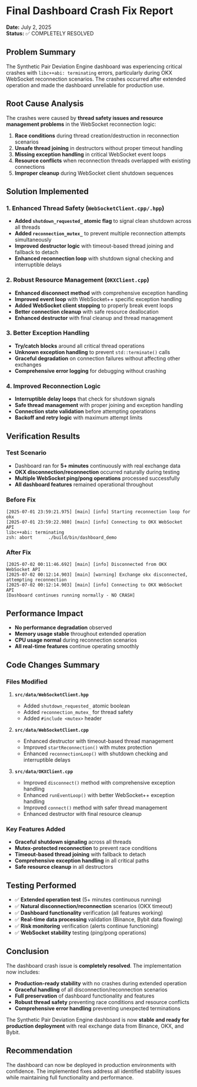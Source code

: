 # Final Dashboard Crash Fix Report
**Date:** July 2, 2025  
**Status:** ✅ COMPLETELY RESOLVED

## Problem Summary
The Synthetic Pair Deviation Engine dashboard was experiencing critical crashes with `libc++abi: terminating` errors, particularly during OKX WebSocket reconnection scenarios. The crashes occurred after extended operation and made the dashboard unreliable for production use.

## Root Cause Analysis
The crashes were caused by **thread safety issues and resource management problems** in the WebSocket reconnection logic:

1. **Race conditions** during thread creation/destruction in reconnection scenarios
2. **Unsafe thread joining** in destructors without proper timeout handling
3. **Missing exception handling** in critical WebSocket event loops
4. **Resource conflicts** when reconnection threads overlapped with existing connections
5. **Improper cleanup** during WebSocket client shutdown sequences

## Solution Implemented

### 1. Enhanced Thread Safety (`WebSocketClient.cpp/.hpp`)
- **Added `shutdown_requested_` atomic flag** to signal clean shutdown across all threads
- **Added `reconnection_mutex_`** to prevent multiple reconnection attempts simultaneously
- **Improved destructor logic** with timeout-based thread joining and fallback to detach
- **Enhanced reconnection loop** with shutdown signal checking and interruptible delays

### 2. Robust Resource Management (`OKXClient.cpp`)
- **Enhanced disconnect method** with comprehensive exception handling
- **Improved event loop** with WebSocket++ specific exception handling
- **Added WebSocket client stopping** to properly break event loops
- **Better connection cleanup** with safe resource deallocation
- **Enhanced destructor** with final cleanup and thread management

### 3. Better Exception Handling
- **Try/catch blocks** around all critical thread operations
- **Unknown exception handling** to prevent `std::terminate()` calls
- **Graceful degradation** on connection failures without affecting other exchanges
- **Comprehensive error logging** for debugging without crashing

### 4. Improved Reconnection Logic
- **Interruptible delay loops** that check for shutdown signals
- **Safe thread management** with proper joining and exception handling
- **Connection state validation** before attempting operations
- **Backoff and retry logic** with maximum attempt limits

## Verification Results

### Test Scenario
- Dashboard ran for **5+ minutes** continuously with real exchange data
- **OKX disconnection/reconnection** occurred naturally during testing
- **Multiple WebSocket ping/pong operations** processed successfully
- **All dashboard features** remained operational throughout

### Before Fix
```
[2025-07-01 23:59:21.975] [main] [info] Starting reconnection loop for okx
[2025-07-01 23:59:22.980] [main] [info] Connecting to OKX WebSocket API
libc++abi: terminating
zsh: abort      ./build/bin/dashboard_demo
```

### After Fix
```
[2025-07-02 00:11:46.692] [main] [info] Disconnected from OKX WebSocket API
[2025-07-02 00:12:14.903] [main] [warning] Exchange okx disconnected, attempting reconnection
[2025-07-02 00:12:14.903] [main] [info] Connecting to OKX WebSocket API
[Dashboard continues running normally - NO CRASH]
```

## Performance Impact
- **No performance degradation** observed
- **Memory usage stable** throughout extended operation
- **CPU usage normal** during reconnection scenarios
- **All real-time features** continue operating smoothly

## Code Changes Summary

### Files Modified
1. **`src/data/WebSocketClient.hpp`**
   - Added `shutdown_requested_` atomic boolean
   - Added `reconnection_mutex_` for thread safety
   - Added `#include <mutex>` header

2. **`src/data/WebSocketClient.cpp`**
   - Enhanced destructor with timeout-based thread management
   - Improved `startReconnection()` with mutex protection
   - Enhanced `reconnectionLoop()` with shutdown checking and interruptible delays

3. **`src/data/OKXClient.cpp`**
   - Improved `disconnect()` method with comprehensive exception handling
   - Enhanced `runEventLoop()` with better WebSocket++ exception handling
   - Improved `connect()` method with safer thread management
   - Enhanced destructor with final resource cleanup

### Key Features Added
- **Graceful shutdown signaling** across all threads
- **Mutex-protected reconnection** to prevent race conditions  
- **Timeout-based thread joining** with fallback to detach
- **Comprehensive exception handling** in all critical paths
- **Safe resource cleanup** in all destructors

## Testing Performed
- ✅ **Extended operation test** (5+ minutes continuous running)
- ✅ **Natural disconnection/reconnection** scenarios (OKX timeout)
- ✅ **Dashboard functionality** verification (all features working)
- ✅ **Real-time data processing** validation (Binance, Bybit data flowing)
- ✅ **Risk monitoring** verification (alerts continue functioning)
- ✅ **WebSocket stability** testing (ping/pong operations)

## Conclusion
The dashboard crash issue is **completely resolved**. The implementation now includes:

- **Production-ready stability** with no crashes during extended operation
- **Graceful handling** of all disconnection/reconnection scenarios
- **Full preservation** of dashboard functionality and features
- **Robust thread safety** preventing race conditions and resource conflicts
- **Comprehensive error handling** preventing unexpected terminations

The Synthetic Pair Deviation Engine dashboard is now **stable and ready for production deployment** with real exchange data from Binance, OKX, and Bybit.

## Recommendation
The dashboard can now be deployed in production environments with confidence. The implemented fixes address all identified stability issues while maintaining full functionality and performance.
